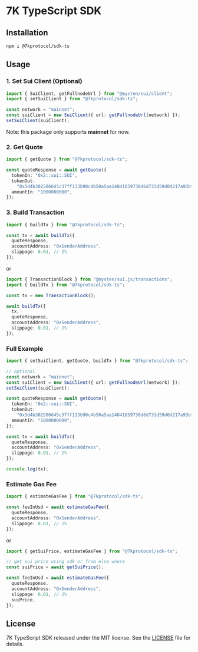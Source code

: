 # 7K TypeScript SDK

## Installation

```bash
npm i @7kprotocol/sdk-ts
```

## Usage

### 1. Set Sui Client (Optional)

```typescript
import { SuiClient, getFullnodeUrl } from "@mysten/sui/client";
import { setSuiClient } from "@7kprotocol/sdk-ts";

const network = "mainnet";
const suiClient = new SuiClient({ url: getFullnodeUrl(network) });
setSuiClient(suiClient);
```

Note: this package only supports **mainnet** for now.

### 2. Get Quote

```typescript
import { getQuote } from "@7kprotocol/sdk-ts";

const quoteResponse = await getQuote({
  tokenIn: "0x2::sui::SUI",
  tokenOut:
    "0x5d4b302506645c37ff133b98c4b50a5ae14841659738d6d733d59d0d217a93bf::coin::COIN",
  amountIn: "1000000000",
});
```

### 3. Build Transaction

```typescript
import { buildTx } from "@7kprotocol/sdk-ts";

const tx = await buildTx({
  quoteResponse,
  accountAddress: "0xSenderAddress",
  slippage: 0.01, // 1%
});
```

or

```typescript
import { TransactionBlock } from "@mysten/sui.js/transactions";
import { buildTx } from "@7kprotocol/sdk-ts";

const tx = new TransactionBlock();

await buildTx({
  tx,
  quoteResponse,
  accountAddress: "0xSenderAddress",
  slippage: 0.01, // 1%
});
```

### Full Example

```typescript
import { setSuiClient, getQuote, buildTx } from "@7kprotocol/sdk-ts";

// optional
const network = "mainnet";
const suiClient = new SuiClient({ url: getFullnodeUrl(network) });
setSuiClient(suiClient);

const quoteResponse = await getQuote({
  tokenIn: "0x2::sui::SUI",
  tokenOut:
    "0x5d4b302506645c37ff133b98c4b50a5ae14841659738d6d733d59d0d217a93bf::coin::COIN",
  amountIn: "1000000000",
});

const tx = await buildTx({
  quoteResponse,
  accountAddress: "0xSenderAddress",
  slippage: 0.01, // 1%
});

console.log(tx);
```

### Estimate Gas Fee

```typescript
import { estimateGasFee } from "@7kprotocol/sdk-ts";

const feeInUsd = await estimateGasFee({
  quoteResponse,
  accountAddress: "0xSenderAddress",
  slippage: 0.01, // 1%
});
```

or

```typescript
import { getSuiPrice, estimateGasFee } from "@7kprotocol/sdk-ts";

// get sui price using sdk or from else where
const suiPrice = await getSuiPrice();

const feeInUsd = await estimateGasFee({
  quoteResponse,
  accountAddress: "0xSenderAddress",
  slippage: 0.01, // 1%
  suiPrice,
});
```

## License

7K TypeScript SDK released under the MIT license. See the [LICENSE](./LICENSE)
file for details.
